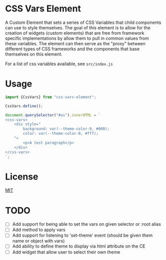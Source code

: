 #   CSS Vars Element

A Custom Element that sets a series of CSS Variables that child components can use to style themselves.  The goal of this element is to allow for the creation of widgets (custom elements) that are free from framework specific implementations by allow them to pull in common values from these variables. The element can then serve as the "proxy" between different types of CSS frameworks and the components that base themselves on this element. 

For a list of css variables available, see `src/index.js`

#   Usage

```javascript
import {CssVars} from "css-vars-element";

CssVars.define();

document.querySelector("#ui").innerHTML = `
<css-vars>
    <div style="
        background: var(--theme-color-9, #000);
        color: var(--theme-color-0, #fff);
    ">
        <p>A test paragraph</p>
    </div>
</css-vars>
`;

```

# License

[MIT](LICENSE)


# TODO

- [ ] Add support for being able to set the vars on given selector or :root alias
- [ ] Add method to apply vars
- [ ] Add support for listening to 'set-theme' event (should be given them name or object with vars)
- [ ] Add ability to define theme to display via html attribute on the CE
- [ ] Add widget that allow user to select their own theme
